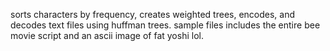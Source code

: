 sorts characters by frequency, creates weighted trees, encodes, and decodes text files using huffman trees. sample files includes the entire bee movie script and an ascii image of fat yoshi lol.
